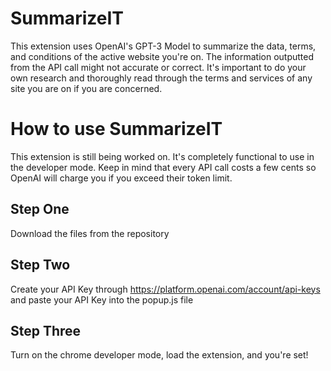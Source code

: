 # SummarizeIT
This extension uses OpenAI's GPT-3 Model to summarize the data, terms, and conditions of the active website you're on. The information outputted from the API call might not accurate or correct. It's important to do your own research and thoroughly read through the terms and services of any site you are on if you are concerned.

# How to use SummarizeIT
This extension is still being worked on. It's completely functional to use in the developer mode. Keep in mind that every API call costs a few cents so OpenAI will charge you if you exceed their token limit. 

## Step One
Download the files from the repository

## Step Two
Create your API Key through https://platform.openai.com/account/api-keys and paste your API Key into the popup.js file

## Step Three
Turn on the chrome developer mode, load the extension, and you're set!
